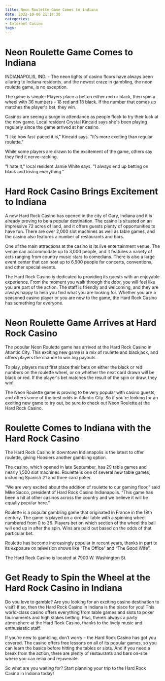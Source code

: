 ```yaml
---
title: Neon Roulette Game Comes to Indiana
date: 2022-10-06 21:18:30
categories:
- Internet Casino
tags:
---
```



#  Neon Roulette Game Comes to Indiana

INDIANAPOLIS, IND. - The neon lights of casino floors have always been alluring to Indiana residents, and the newest craze in gambling, the neon roulette game, is no exception.

The game is simple: Players place a bet on either red or black, then spin a wheel with 36 numbers - 18 red and 18 black. If the number that comes up matches the player's bet, they win.

Casinos are seeing a surge in attendance as people flock to try their luck at the new game. Local resident Crystal Kincaid says she's been playing regularly since the game arrived at her casino.

"I like how fast-paced it is," Kincaid says. "It's more exciting than regular roulette."

While some players are drawn to the excitement of the game, others say they find it nerve-racking.

"I hate it," local resident Jamie White says. "I always end up betting on black and losing everything."

#  Hard Rock Casino Brings Excitement to Indiana

A new Hard Rock Casino has opened in the city of Gary, Indiana and it is already proving to be a popular destination. The casino is situated on an impressive 72 acres of land, and it offers guests plenty of opportunities to have fun. There are over 2,000 slot machines as well as table games, and the casino also features a number of restaurants and bars.

One of the main attractions at the casino is its live entertainment venue. The venue can accommodate up to 3,000 people, and it features a variety of acts ranging from country music stars to comedians. There is also a large event center that can host up to 6,500 people for concerts, conventions, and other special events.

The Hard Rock Casino is dedicated to providing its guests with an enjoyable experience. From the moment you walk through the door, you will feel like you are part of the action. The staff is friendly and welcoming, and they are always happy to help you find what you are looking for. Whether you are a seasoned casino player or you are new to the game, the Hard Rock Casino has something for everyone.

#  Neon Roulette Game Arrives at Hard Rock Casino

The popular Neon Roulette game has arrived at the Hard Rock Casino in Atlantic City. This exciting new game is a mix of roulette and blackjack, and offers players the chance to win big payouts.

To play, players must first place their bets on either the black or red numbers on the roulette wheel, or on whether the next card drawn will be black or red. If the player's bet matches the result of the spin or draw, they win!

The Neon Roulette game is proving to be very popular with casino guests, and offers some of the best odds in Atlantic City. So if you're looking for an exciting new game to try out, be sure to check out Neon Roulette at the Hard Rock Casino.

#  Roulette Comes to Indiana with the Hard Rock Casino

The Hard Rock Casino in downtown Indianapolis is the latest to offer roulette, giving Hoosiers another gambling option.

The casino, which opened in late September, has 29 table games and nearly 1,500 slot machines. Roulette is one of several new table games, including Spanish 21 and three card poker.

“We are very excited about the addition of roulette to our gaming floor,” said Mike Sacco, president of Hard Rock Casino Indianapolis. “This game has been a hit at other casinos across the country and we believe it will be equally popular here.”

Roulette is a popular gambling game that originated in France in the 18th century. The game is played on a circular table with a spinning wheel numbered from 0 to 36. Players bet on which section of the wheel the ball will end up in after the spin. Wins are paid out based on the odds of that particular bet.

Roulette has become increasingly popular in recent years, thanks in part to its exposure on television shows like “The Office” and “The Good Wife”.

The Hard Rock Casino is located at 7900 W. Washington St.

#  Get Ready to Spin the Wheel at the Hard Rock Casino in Indiana

Do you love to gamble? Are you looking for an exciting casino destination to visit? If so, then the Hard Rock Casino in Indiana is the place for you! This world-class casino offers everything from table games and slots to poker tournaments and high stakes betting. Plus, there’s always a party atmosphere at the Hard Rock Casino, thanks to the lively music and enthusiastic staff.

If you’re new to gambling, don’t worry – the Hard Rock Casino has got you covered. The casino offers free lessons on all of its popular games, so you can learn the basics before hitting the tables or slots. And if you need a break from the action, there are plenty of restaurants and bars on-site where you can relax and rejuvenate.

So what are you waiting for? Start planning your trip to the Hard Rock Casino in Indiana today!